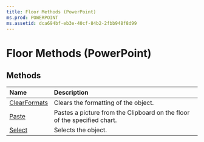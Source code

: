 ```yaml
---
title: Floor Methods (PowerPoint)
ms.prod: POWERPOINT
ms.assetid: dca694bf-eb3e-40cf-84b2-2fbb948f8d99
---
```



# Floor Methods (PowerPoint)

## Methods



|**Name**|**Description**|
|:-----|:-----|
|[ClearFormats](floor-clearformats-method-powerpoint.md)|Clears the formatting of the object.|
|[Paste](floor-paste-method-powerpoint.md)|Pastes a picture from the Clipboard on the floor of the specified chart.|
|[Select](floor-select-method-powerpoint.md)|Selects the object.|

